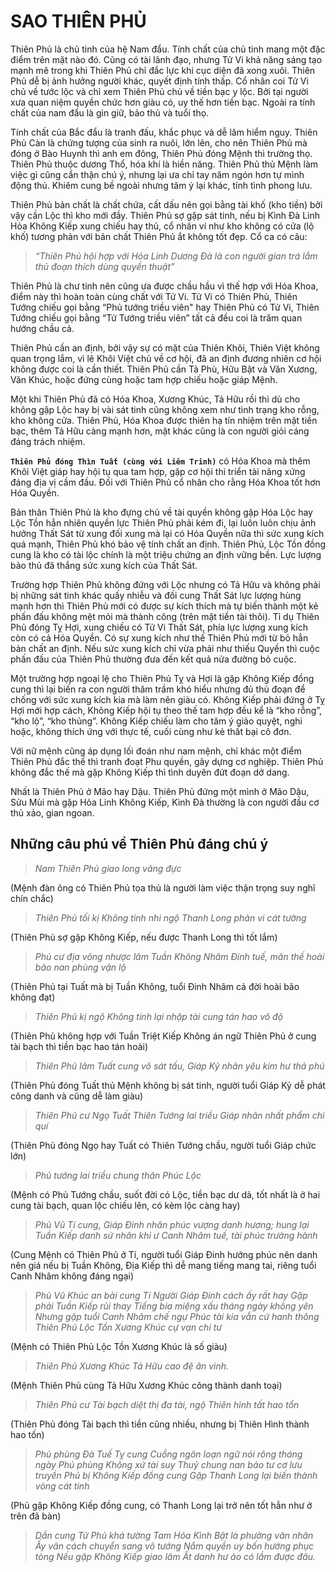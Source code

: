 # SAO THIÊN PHỦ

Thiên Phủ là chủ tinh của hệ Nam đẩu. Tính chất của chủ tinh mang một đặc điểm trên mặt nào đó. Cũng có tài lãnh đạo, nhưng Tử Vi khả năng sáng tạo mạnh mẽ trong khi Thiên Phủ chỉ đắc lực khi cục diện đã xong xuôi. Thiên Phủ dễ bị ảnh hưởng người khác, quyết định tính thấp. Cổ nhân coi Tử Vi chủ về tước lộc và chỉ xem Thiên Phủ chủ về tiền bạc y lộc. Bởi tại người xưa quan niệm quyền chức hơn giàu có, uy thế hơn tiền bạc. Ngoài ra tính chất của nam đẩu là gìn giữ, bảo thủ và tuổi thọ.

Tính chất của Bắc đẩu là tranh đấu, khắc phục và dễ lâm hiểm nguy. Thiên Phủ Càn là chứng tượng của sinh ra nuôi, lớn lên, cho nên Thiên Phủ mà đóng ở Bào Huynh thì anh em đông, Thiên Phủ đóng Mệnh thì trường thọ. Thiên Phủ thuộc dương Thổ, hóa khí là hiền năng. Thiên Phủ thủ Mệnh làm việc gì cũng cẩn thận chú ý, nhưng lại ưa chỉ tay năm ngón hơn tự mình động thủ. Khiêm cung bề ngoài nhưng tâm ý lại khác, tính tình phong lưu.

Thiên Phủ bản chất là chất chứa, cất dấu nên gọi bằng tài khố (kho tiền) bởi vậy cần Lộc thì kho mới đầy. Thiên Phủ sợ gặp sát tinh, nếu bị Kình Đà Linh Hỏa Không Kiếp xung chiếu hay thủ, cổ nhân ví như kho không có cửa (lộ khố) tương phản với bản chất Thiên Phủ ắt không tốt đẹp. Cổ ca có câu:

> *“Thiên Phủ hội hợp với Hỏa Linh Dương Đà là con người gian trá lắm thủ đoạn thích dùng quyền thuật”*

Thiên Phủ là chư tinh nên cũng ưa được chầu hầu vì thế hợp với Hóa Khoa, điểm này thì hoàn toàn cùng chất với Tử Vi. Tử Vi có Thiên Phủ, Thiên Tướng chiếu gọi bằng “Phủ tướng triều viên" hay Thiên Phủ có Tử Vi, Thiên Tướng chiếu gọi bằng “Tử Tướng triều viên” tất cả đều coi là trăm quan hướng chầu cả.

Thiên Phủ cần an định, bởi vậy sự có mặt của Thiên Khôi, Thiên Việt không quan trọng lắm, vì lẽ Khôi Việt chủ về cơ hội, đã an định đương nhiên cơ hội không được coi là cần thiết. Thiên Phủ cần Tả Phù, Hữu Bật và Văn Xương, Văn Khúc, hoặc đứng cùng hoặc tam hợp chiếu hoặc giáp Mệnh.

Một khi Thiên Phủ đã có Hóa Khoa, Xương Khúc, Tả Hữu rồi thì dù cho không gặp Lộc hay bị vài sát tinh cũng không xem như tình trạng kho rỗng, kho không cửa. Thiên Phủ, Hóa Khoa được thiên hạ tín nhiệm trên mặt tiền bạc, thêm Tả Hữu càng mạnh hơn, mặt khác cũng là con người giỏi cáng đáng trách nhiệm.

**`Thiên Phủ đóng Thìn Tuất (cùng với Liêm Trinh)`** có Hóa Khoa mà thêm Khôi Việt giáp hay hội tụ qua tam hợp, gặp cơ hội thi triển tài năng xứng đáng địa vị cầm đầu. Đối với Thiên Phủ cổ nhân cho rằng Hóa Khoa tốt hơn Hóa Quyền.

Bản thân Thiên Phủ là kho đựng chủ về tài quyền không gặp Hóa Lộc hay Lộc Tồn hẳn nhiên quyền lực Thiên Phủ phải kém đi, lại luôn luôn chịu ảnh hưởng Thất Sát từ xung đối xung mà lại có Hóa Quyền nữa thì sức xung kích quá mạnh, Thiên Phủ khó bảo vệ tính chất an định. Thiên Phủ, Lộc Tồn đồng cung là kho có tài lộc chính là một triệu chứng an định vững bền. Lực lượng bảo thủ đã thắng sức xung kích của Thất Sát.

Trường hợp Thiên Phủ không đứng với Lộc nhưng có Tả Hữu và không phải bị những sát tinh khác quấy nhiễu và đối cung Thất Sát lực lượng hùng mạnh hơn thì Thiên Phủ mới có được sự kích thích mà tự biến thành một kẻ phấn đấu không mệt mỏi mà thành công (trên mặt tiền tài thôi). Tỉ dụ Thiên Phủ đóng Tỵ Hợi, xung chiếu có Tử Vi Thất Sát, phía lực lượng xung kích còn có cả Hóa Quyền. Có sự xung kích như thế Thiên Phủ mới từ bỏ hẳn bản chất an định. Nếu sức xung kích chỉ vừa phải như thiếu Quyền thì cuộc phấn đấu của Thiên Phủ thường đưa đến kết quả nửa đường bỏ cuộc.

Một trường hợp ngoại lệ cho Thiên Phủ Tỵ và Hợi là gặp Không Kiếp đồng cung thì lại biến ra con người thâm trầm khó hiểu nhưng đủ thủ đoạn để chống với sức xung kích kia mà làm nên giàu có. Không Kiếp phải đứng ở Tỵ Hợi mới hợp cách, Không Kiếp hội tụ theo thế tam hợp đều kể là “kho rỗng”, “kho lộ”, “kho thủng”. Không Kiếp chiếu làm cho tâm ý giảo quyệt, nghi hoặc, không thích ứng với thực tế, cuối cùng như kẻ thất bại cô đơn.

Với nữ mệnh cũng áp dụng lối đoán như nam mệnh, chỉ khác một điểm Thiên Phủ đắc thế thì tranh đoạt Phu quyền, gây dựng cơ nghiệp. Thiên Phủ không đắc thế mà gặp Không Kiếp thì tình duyên đứt đoạn dở dang.

Nhất là Thiên Phủ ở Mão hay Dậu. Thiên Phủ đứng một mình ở Mão Dậu, Sửu Mùi mà gặp Hỏa Linh Không Kiếp, Kình Đà thường là con người đầu cơ thủ xảo, gian ngoan.

## Những câu phú về Thiên Phủ đáng chú ý

> *Nam Thiên Phủ giao long vãng đực*

(Mệnh đàn ông có Thiên Phủ tọa thủ là người làm việc thận trọng suy nghĩ chín chắc)

> *Thiên Phủ tối kị Không tinh nhi ngộ Thanh Long phản vi cát tường*

(Thiên Phủ sợ gặp Không Kiếp, nếu được Thanh Long thì tốt lắm)

> *Phủ cư địa võng nhược lâm Tuần Không Nhâm Đinh tuế, mãn thế hoài bão nan phùng vận lộ*

(Thiên Phủ tại Tuất mà bị Tuần Không, tuổi Đinh Nhâm cả đời hoài bão không đạt)

> *Thiên Phủ kị ngộ Không tinh lại nhập tài cung tán hao vô độ*

(Thiên Phủ không hợp với Tuần Triệt Kiếp Không án ngữ Thiên Phủ ở cung tài bạch thì tiền bạc hao tán hoài)

> *Thiên Phủ lâm Tuất cung vô sát tấu, Giáp Kỷ nhân yêu kim hư thả phú*

(Thiên Phủ đóng Tuất thủ Mệnh không bị sát tinh, người tuổi Giáp Kỷ dễ phát công danh và cũng dễ làm giàu)

> *Thiên Phủ cư Ngọ Tuất Thiên Tướng lai triều Giáp nhân nhất phẩm chi quí*

(Thiên Phủ đóng Ngọ hay Tuất có Thiên Tướng chầu, người tuổi Giáp chức lớn)

> *Phủ tướng lai triều chung thân Phúc Lộc*

(Mệnh có Phủ Tướng chầu, suốt đời có Lộc, tiền bạc dư dả, tốt nhất là ở hai cung tài bạch, quan lộc chiếu lên, có kèm lộc càng hay)

> *Phủ Vũ Tí cung, Giáp Đinh nhân phúc vượng danh hương;*
> *hung lại Tuần Kiếp danh sứ nhân khi ư Canh Nhâm tuế, tài phúc trường hành*

(Cung Mệnh có Thiên Phủ ở Tí, người tuổi Giáp Đinh hưởng phúc nên danh nên giá nếu bị Tuần Không, Địa Kiếp thì dễ mang tiếng mang tai, riêng tuổi Canh Nhâm không đáng ngại)

> *Phủ Vũ Khúc an bài cung Tí*
> *Người Giáp Đinh cách ấy rất hay*
> *Gặp phải Tuần Kiếp rủi thay*
> *Tiếng bia miệng xấu tháng ngày không yên*
> *Nhưng gặp tuổi Canh Nhâm chế ngự*
> *Phúc tài kia vẫn cứ hanh thông*
> *Thiên Phủ Lộc Tồn Xương Khúc cự vạn chi tư*

(Mệnh có Thiên Phủ Lộc Tồn Xương Khúc là số giàu)

> *Thiên Phủ Xương Khúc Tả Hữu cao đệ ân vinh.*

(Mệnh Thiên Phủ cùng Tả Hữu Xương Khúc công thành danh toại)

> *Thiên Phủ cư Tài bạch diệt thị đa tài, ngộ Thiên hình tất hao tổn*

(Thiên Phủ đóng Tài bạch thì tiền cũng nhiều, nhưng bị Thiên Hình thành hao tốn)

> *Phủ phùng Đà Tuế Tỵ cung*
> *Cuồng ngôn loạn ngữ nói rông tháng ngày*
> *Phủ phùng Không xứ tài suy*
> *Thuỷ chung nan bảo tư cơ lưu truyền*
> *Phủ bị Không Kiếp đồng cung*
> *Gặp Thanh Long lại biến thành vòng cát tinh*

(Phủ gặp Không Kiếp đồng cung, có Thanh Long lại trở nên tốt hẳn như ở trên đã bàn)

> *Dần cung Tử Phủ khá tường*
> *Tam Hóa Kình Bật là phường văn nhân*
> *Ấy văn cách chuyển sang võ tướng*
> *Nắm quyền uy bốn hướng phục tòng*
> *Nếu gặp Không Kiếp giao lâm*
> *Ất danh hư ảo có lầm được đâu.*

